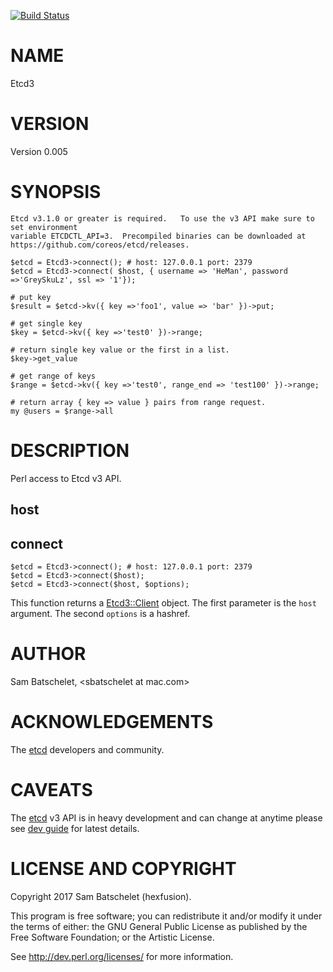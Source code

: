 [![Build Status](https://api.travis-ci.org/hexfusion/perl-etcd3.svg?branch=master)](https://travis-ci.org/hexfusion/perl-etcd3)

# NAME

Etcd3

# VERSION

Version 0.005

# SYNOPSIS

    Etcd v3.1.0 or greater is required.   To use the v3 API make sure to set environment
    variable ETCDCTL_API=3.  Precompiled binaries can be downloaded at https://github.com/coreos/etcd/releases.

    $etcd = Etcd3->connect(); # host: 127.0.0.1 port: 2379
    $etcd = Etcd3->connect( $host, { username => 'HeMan', password =>'GreySkuLz', ssl => '1'});

    # put key
    $result = $etcd->kv({ key =>'foo1', value => 'bar' })->put;

    # get single key
    $key = $etcd->kv({ key =>'test0' })->range;

    # return single key value or the first in a list.
    $key->get_value

    # get range of keys
    $range = $etcd->kv({ key =>'test0', range_end => 'test100' })->range;

    # return array { key => value } pairs from range request.
    my @users = $range->all

# DESCRIPTION

Perl access to Etcd v3 API.

## host

## connect

    $etcd = Etcd3->connect(); # host: 127.0.0.1 port: 2379
    $etcd = Etcd3->connect($host);
    $etcd = Etcd3->connect($host, $options);

This function returns a [Etcd3::Client](https://metacpan.org/pod/Etcd3::Client) object.  The first parameter is the 
`host` argument.  The second `options` is a hashref.

# AUTHOR

Sam Batschelet, &lt;sbatschelet at mac.com>

# ACKNOWLEDGEMENTS

The [etcd](https://metacpan.org/pod/etcd) developers and community.

# CAVEATS

The [etcd](https://metacpan.org/pod/etcd) v3 API is in heavy development and can change at anytime please see
[dev guide](https://github.com/coreos/etcd/blob/master/Documentation/dev-guide/api_reference_v3.md)
for latest details.

# LICENSE AND COPYRIGHT

Copyright 2017 Sam Batschelet (hexfusion).

This program is free software; you can redistribute it and/or modify it
under the terms of either: the GNU General Public License as published
by the Free Software Foundation; or the Artistic License.

See http://dev.perl.org/licenses/ for more information.
